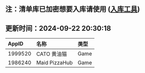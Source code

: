 ## 注：清单库已加密想要入库请使用 ([入库工具](https://github.com/BlankTMing/ManifestAutoUpdate/releases))

## 更新时间：2024-09-22 20:30:18
| AppID | 名称 | 类型  |
| :-------------------- | :----------------------------- | :----------- |
| 1999520 | CATO 黄油猫| Game |
| 1986240 | Maid PizzaHub| Game |
